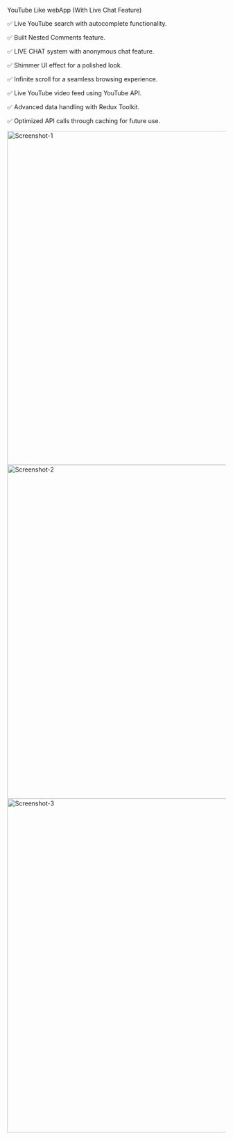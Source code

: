 YouTube Like webApp (With Live Chat Feature)

✅ Live YouTube search with autocomplete functionality.

✅ Built Nested Comments feature.

✅ LIVE CHAT system with anonymous chat feature.

✅ Shimmer UI effect for a polished look.

✅ Infinite scroll for a seamless browsing experience.

✅ Live YouTube video feed using YouTube API.

✅ Advanced data handling with Redux Toolkit.

✅ Optimized API calls through caching for future use.

<img width="1366" height="768" alt="Screenshot-1" src="https://github.com/user-attachments/assets/7f740aaf-a77c-4571-a928-5f396f7b047c" />
<img width="1366" height="768" alt="Screenshot-2" src="https://github.com/user-attachments/assets/35be8e85-8126-4d7b-9471-62ff0e54eed3" />
<img width="1366" height="768" alt="Screenshot-3" src="https://github.com/user-attachments/assets/a056958b-4d2e-4f68-a423-999160326873" />
